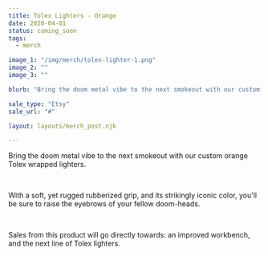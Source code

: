 ```yaml
---
title: Tolex Lighters - Orange
date: 2020-04-01
status: coming_soon
tags:
  - merch

image_1: "/img/merch/tolex-lighter-1.png"
image_2: ""
image_3: ""

blurb: "Bring the doom metal vibe to the next smokeout with our custom orange Tolex wrapped lighters."

sale_type: "Etsy"
sale_url: "#"

layout: layouts/merch_post.njk

---
```


<p>Bring the doom metal vibe to the next smokeout with our custom orange Tolex wrapped lighters.</p>
<br/>
<p>With a soft, yet rugged rubberized grip, and its strikingly iconic color, you'll be sure to raise the eyebrows of your fellow doom-heads.</p>
<br/>
<p>Sales from this product will go directly towards: an improved workbench, and the next line of Tolex lighters.</p>